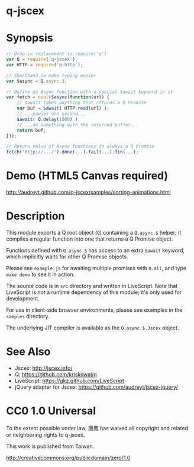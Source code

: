 q-jscex
=======

# Synopsis

```javascript
// Drop-in replacement to require('q')
var Q = require('q-jscex');
var HTTP = require('q-http');

// Shorthand to make typing easier
var $async = Q.async.$;

// Define an Async function with a special $await keyword in it
var fetch = eval($async(function(url) {
    // $await takes anything that returns a Q Promise
    var buf = $await( HTTP.read(url) );
    // ...pauses one second...
    $await( Q.delay(1000) );
    // ...do something with the returned buffer...
    return buf;
}));

// Return value of Async functions is always a Q Promise
fetch('http://.../').done(...).fail(...).fin(...);
```

# Demo (HTML5 Canvas required)

http://audreyt.github.com/q-jscex/samples/sorting-animations.html
    
# Description

This module exports a Q root object (`Q`) containing a
`Q.async.$` helper; it compiles a regular function into one
that returns a Q Promise object.

Functions defined with `Q.async.$` has access to an extra `$await`
keyword, which implicitly waits for other Q Promise objects.

Please see `example.js` for awaiting multiple promises with `Q.all`,
and type `make demo` to see it in action.

The source code is in `src` directory and written in LiveScript.
Note that LiveScript is _not_ a runtime dependency of this module;
it's only used for development.

For use in client-side browser environments, please see examples
in the `samples` directory.

The underlying JIT compiler is available as the `Q.async.$.Jscex` object.

# See Also

* Jscex: http://jscex.info/
* Q: https://github.com/kriskowal/q
* LiveScript: https://gkz.github.com/LiveScript
* jQuery adapter for Jscex: https://github.com/audreyt/jscex-jquery/

# CC0 1.0 Universal

To the extent possible under law, 唐鳳 has waived all copyright
and related or neighboring rights to q-jscex.

This work is published from Taiwan.

http://creativecommons.org/publicdomain/zero/1.0
